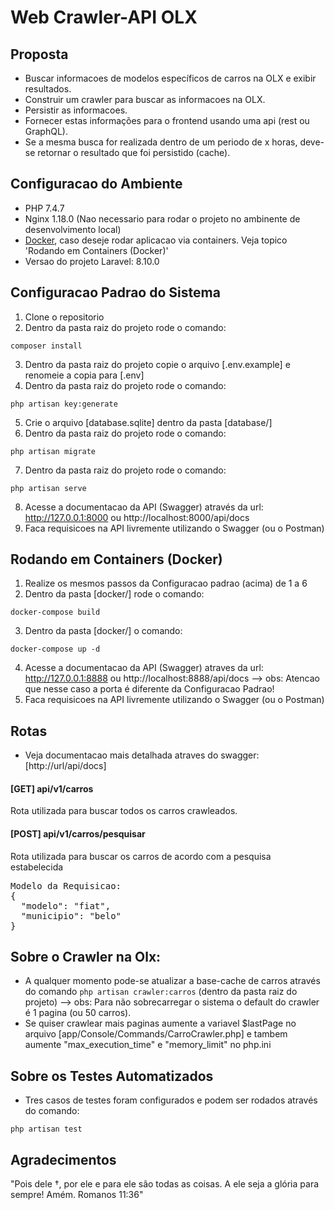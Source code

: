 # Web Crawler-API OLX

## Proposta

- Buscar informacoes de modelos específicos de carros na OLX e exibir resultados.
- Construir um crawler para buscar as informacoes na OLX.
- Persistir as informacoes.
- Fornecer estas informações para o frontend usando uma api (rest ou GraphQL).
- Se a mesma busca for realizada dentro de um periodo de x horas, deve-se retornar o resultado que foi persistido (cache).

## Configuracao do Ambiente

- PHP 7.4.7
- Nginx 1.18.0 (Nao necessario para rodar o projeto no ambinente de desenvolvimento local)
- <a href='https://docs.docker.com/get-docker/'>Docker</a>, caso deseje rodar aplicacao via containers. Veja topico 'Rodando em Containers (Docker)'
- Versao do projeto Laravel: 8.10.0


## Configuracao Padrao do Sistema

1. Clone o repositorio
2. Dentro da pasta raiz do projeto rode o comando:
```
composer install
```
3. Dentro da pasta raiz do projeto copie o arquivo [.env.example] e renomeie a copia para [.env]
4. Dentro da pasta raiz do projeto rode o comando:
```
php artisan key:generate
```
5. Crie o arquivo [database.sqlite] dentro da pasta [database/]
6. Dentro da pasta raiz do projeto rode o comando:
```
php artisan migrate
```
7. Dentro da pasta raiz do projeto rode o comando:
```
php artisan serve
```
8. Acesse a documentacao da API (Swagger) através da url: http://127.0.0.1:8000 ou http://localhost:8000/api/docs
9. Faca requisicoes na API livremente utilizando o Swagger (ou o Postman)

## Rodando em Containers (Docker)
1. Realize os mesmos passos da Configuracao padrao (acima) de 1 a 6
2. Dentro da pasta [docker/] rode o comando:
```
docker-compose build
```
3. Dentro da pasta [docker/] o comando:
```
docker-compose up -d
```
4. Acesse a documentacao da API (Swagger) atraves da url: http://127.0.0.1:8888 ou http://localhost:8888/api/docs --> obs: Atencao que nesse caso a porta é diferente da Configuracao Padrao!
5. Faca requisicoes na API livremente utilizando o Swagger (ou o Postman)


## Rotas

* Veja documentacao mais detalhada atraves do swagger: [http://url/api/docs]

#### [GET] api/v1/carros
Rota utilizada para buscar todos os carros crawleados.

#### [POST] api/v1/carros/pesquisar
Rota utilizada para buscar os carros de acordo com a pesquisa estabelecida

<pre>
Modelo da Requisicao:
{
  "modelo": "fiat",
  "municipio": "belo"
}
</pre>

## Sobre o Crawler na Olx:
* A qualquer momento pode-se atualizar a base-cache de carros através do comando `php artisan crawler:carros` (dentro da pasta raiz do projeto) --> obs: Para não sobrecarregar o sistema o default do crawler é 1 pagina (ou 50 carros).
* Se quiser crawlear mais paginas aumente a variavel $lastPage no arquivo [app/Console/Commands/CarroCrawler.php] e tambem aumente "max_execution_time" e "memory_limit" no php.ini

## Sobre os Testes Automatizados
* Tres casos de testes foram configurados e podem ser rodados através do comando:
```
php artisan test
```

## Agradecimentos
"Pois dele †, por ele e para ele são todas as coisas. A ele seja a glória para sempre! Amém. Romanos 11:36"
